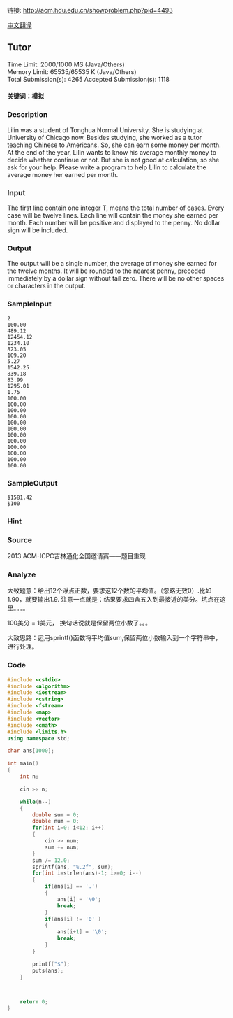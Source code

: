 链接: http://acm.hdu.edu.cn/showproblem.php?pid=4493

[中文翻译](http://www.cnblogs.com/ttxxly/p/6915754.html)

## Tutor

Time Limit: 2000/1000 MS (Java/Others)      
Memory Limit: 65535/65535 K (Java/Others)  
Total Submission(s): 4265    Accepted Submission(s): 1118

#### 关键词：模拟

### Description

Lilin was a student of Tonghua Normal University. She is studying at University of Chicago now. Besides studying, she worked as a tutor teaching Chinese to Americans. So, she can earn some money per month. At the end of the year, Lilin wants to know his average monthly money to decide whether continue or not. But she is not good at calculation, so she ask for your help. Please write a program to help Lilin to calculate the average money her earned per month.

### Input

The first line contain one integer T, means the total number of cases. 
Every case will be twelve lines. Each line will contain the money she earned per month. Each number will be positive and displayed to the penny. No dollar sign will be included.

### Output

The output will be a single number, the average of money she earned for the twelve months. It will be rounded to the nearest penny, preceded immediately by a dollar sign without tail zero. There will be no other spaces or characters in the output.

### SampleInput

```
2 
100.00 
489.12 
12454.12 
1234.10 
823.05 
109.20 
5.27 
1542.25 
839.18 
83.99 
1295.01 
1.75
100.00 
100.00 
100.00 
100.00 
100.00 
100.00 
100.00 
100.00 
100.00 
100.00 
100.00 
100.00

```

### SampleOutput

```
$1581.42 
$100
```

### Hint

### Source

2013 ACM-ICPC吉林通化全国邀请赛——题目重现

### Analyze

大致题意：给出12个浮点正数，要求这12个数的平均值。（忽略无效0）.比如1.90，就要输出1.9. 注意一点就是：结果要求四舍五入到最接近的美分。坑点在这里。。。。

100美分 = 1美元， 换句话说就是保留两位小数了。。。

大致思路：运用sprintf()函数将平均值sum,保留两位小数输入到一个字符串中，进行处理。

### Code

```c++
#include <cstdio>
#include <algorithm>
#include <iostream>
#include <cstring>
#include <fstream>
#include <map>
#include <vector>
#include <cmath>
#include <limits.h>
using namespace std;

char ans[1000];

int main()
{
    int n;

    cin >> n;

    while(n--)
    {
        double sum = 0;
        double num = 0;
        for(int i=0; i<12; i++)
        {
            cin >> num;
            sum += num;
        }
        sum /= 12.0;
        sprintf(ans, "%.2f", sum);
        for(int i=strlen(ans)-1; i>=0; i--)
        {
            if(ans[i] == '.')
            {
                ans[i] = '\0';
                break;
            }
            if(ans[i] != '0' )
            {
                ans[i+1] = '\0';
                break;
            }
        }

        printf("$");
        puts(ans);
    }



    return 0;
}

```